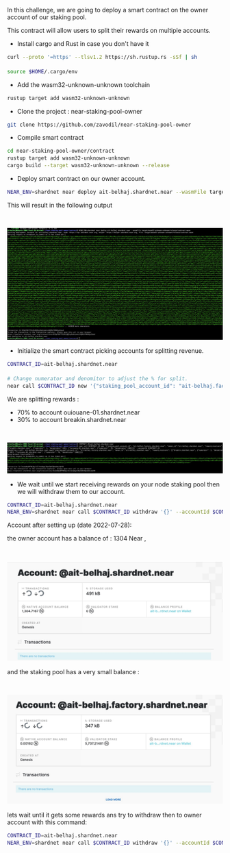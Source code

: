 
In this challenge, we are going to  deploy a smart contract on the owner account of our staking pool.

This contract will allow users to split their rewards on multiple accounts.


* Install cargo and Rust in case you don't have it

 ```bash
curl --proto '=https' --tlsv1.2 https://sh.rustup.rs -sSf | sh

source $HOME/.cargo/env
```


* Add the wasm32-unknown-unknown toolchain

 ```bash
rustup target add wasm32-unknown-unknown
```

* Clone the project : near-staking-pool-owner

 ```bash
git clone https://github.com/zavodil/near-staking-pool-owner
```

* Compile smart contract

 ```bash
cd near-staking-pool-owner/contract
rustup target add wasm32-unknown-unknown
cargo build --target wasm32-unknown-unknown --release
```


* Deploy smart contract on our owner account.
 ```bash
NEAR_ENV=shardnet near deploy ait-belhaj.shardnet.near --wasmFile target/wasm32-unknown-unknown/release/contract.wasm
```

This will result in the following output


 <br/>

   ![split](../assets/split/deploy-contract.png "split")
<br/>


* Initialize the smart contract picking accounts for splitting revenue.


 ```bash
CONTRACT_ID=ait-belhaj.shardnet.near

# Change numerator and denomitor to adjust the % for split.
near call $CONTRACT_ID new '{"staking_pool_account_id": "ait-belhaj.factory.shardnet.near", "owner_id":"ait-belhaj.shardnet.near", "reward_receivers": [["breakin.shardnet.near", {"numerator": 3, "denominator":10}], ["ouiouane-01.shardnet.near", {"numerator": 70, "denominator":100}]]}' --accountId $CONTRACT_ID
```

We are splitting rewards :

- 70% to account ouiouane-01.shardnet.near
- 30% to account breakin.shardnet.near


 <br/>

   ![split](../assets/split/splitting.png "split")
<br/>

* We wait until we start receiving rewards on your node staking pool then we will withdraw them to our account.


 ```bash
CONTRACT_ID=ait-belhaj.shardnet.near
NEAR_ENV=shardnet near call $CONTRACT_ID withdraw '{}' --accountId $CONTRACT_ID --gas 200000000000000
```



Account after setting up (date 2022-07-28): 

the owner account has a balance of : 1304 Near ,


 <br/>

   ![split](../assets/split/account_0.png "split")
<br/>

and the staking pool has a very small balance : 

 <br/>

   ![split](../assets/split/pool_id_account_0.png "split")
<br/>



lets wait until it gets some rewards ans  try to withdraw  then to owner account with this command:

 ```bash
CONTRACT_ID=ait-belhaj.shardnet.near
NEAR_ENV=shardnet near call $CONTRACT_ID withdraw '{}' --accountId $CONTRACT_ID --gas 200000000000000
```

